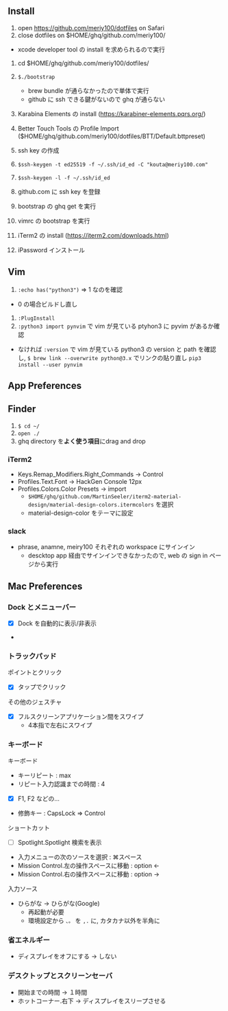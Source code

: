 ## Install
1. open https://github.com/meriy100/dotfiles on Safari
1. close dotfiles on $HOME/ghq/github.com/meriy100/
  - xcode developer tool の install を求められるので実行
1. cd $HOME/ghq/github.com/meriy100/dotfiles/
1. `$./bootstrap`
    - brew bundle が通らなかったので単体で実行
    - github に ssh できる鍵がないので ghq が通らない

1. Karabina Elements の install (https://karabiner-elements.pqrs.org/)
1. Better Touch Tools の Profile Import ($HOME/ghq/github.com/meriy100/dotfiles/BTT/Default.bttpreset)
1. ssh key の作成
  1. `$ssh-keygen -t ed25519 -f ~/.ssh/id_ed -C "kouta@meriy100.com"`
  1. `$ssh-keygen -l -f ~/.ssh/id_ed`
  1. github.com に ssh key を登録
1. bootstrap の ghq get を実行
1. vimrc の bootstrap を実行
1. iTerm2 の install (https://iterm2.com/downloads.html)
1. iPassword インストール

## Vim

1. `:echo has("python3")` => 1 なのを確認
  - 0 の場合ビルドし直し
1. `:PlugInstall`
1. `:python3 import pynvim` で vim が見ている ptyhon3 に pyvim があるか確認
  - なければ `:version` で vim が見ている python3 の version と path を確認し, `$ brew link --overwrite python@3.x` でリンクの貼り直し `pip3 install --user pynvim`

## App Preferences

## Finder
1. `$ cd ~/`
1. `open ./`
1. ghq directory を**よく使う項目**にdrag and drop

### iTerm2

- Keys.Remap_Modifiers.Right_Commands -> Control
- Profiles.Text.Font -> HackGen Console 12px
- Profiles.Colors.Color Presets -> import
  - `$HOME/ghq/github.com/MartinSeeler/iterm2-material-design/material-design-colors.itermcolors` を選択
  - material-design-color をテーマに設定

### slack


- phrase, anamne, meiry100 それぞれの workspace にサインイン
  - descktop app 経由でサインインできなかったので, web の sign in ページから実行


## Mac Preferences

### Dock とメニューバー

- [x] Dock を自動的に表示/非表示
-


### トラックパッド

ポイントとクリック
- [x] タップでクリック

その他のジェスチャ
- [x] フルスクリーンアプリケーション間をスワイプ
  - 4本指で左右にスワイプ

### キーボード

キーボード

- キーリピート : max
- リピート入力認識までの時間 : 4
- [x] F1, F2 などの...
- 修飾キー : CapsLock => Control

ショートカット
- [ ] Spotlight.Spotlight 検索を表示
- 入力メニューの次のソースを選択 : ⌘スペース
- Mission Control.左の操作スペースに移動 : option <-
- Mission Control.右の操作スペースに移動 : option ->

入力ソース
- ひらがな -> ひらがな(Google)
  - 再起動が必要
  - 環境設定から `、。` を `,.` に, カタカナ以外を半角に

### 省エネルギー
- ディスプレイをオフにする -> しない

### デスクトップとスクリーンセーバ
- 開始までの時間 -> １時間
- ホットコーナー.右下 -> ディスプレイをスリープさせる

